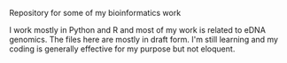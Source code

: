 Repository for some of my bioinformatics work

I work mostly in Python and R and most of my work is related to eDNA genomics. The files here are mostly in draft form. I'm still learning and my coding is generally effective for my purpose but not eloquent.